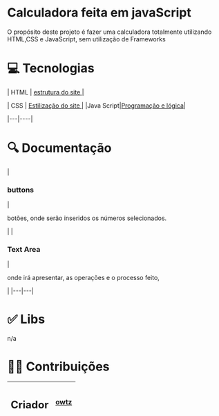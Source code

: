 # Calculadora feita em javaScript
O propósito deste projeto é fazer uma calculadora totalmente utilizando HTML,CSS e JavaScript, sem utilização de Frameworks


# 💻️ Tecnologias

| HTML | [estrutura do site ](https://www.w3schools.com/html/)|

| CSS | [Estilização do site ](https://www.w3schools.com/css/)|
|Java Script|[Programação e lógica](https://developer.mozilla.org/pt-BR/docs/web/javascript/guide/introduction)|

|---|----|


# 🔍️ Documentação 
|<h3> buttons </h3>| <p>botões, onde serão inseridos os números selecionados. </p>|
|<h3> Text Area </h3>| <p>onde irá apresentar, as operações e o processo feito, </p>|
|---|---|


# ✅ Libs 
<p>   n/a </p>

# 👨‍💻 Contribuições
|<h2> Criador </h2>|[owtz](https://github.com/OwTz)|
|---|---|


